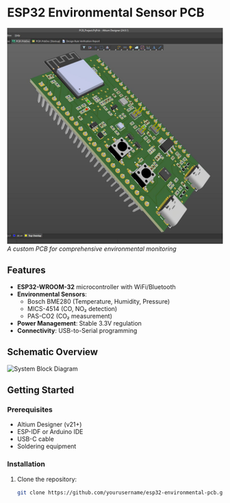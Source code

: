 # ESP32 Environmental Sensor PCB

![Project Banner](1742200638724.jpg)  
*A custom PCB for comprehensive environmental monitoring*

## Features

- **ESP32-WROOM-32** microcontroller with WiFi/Bluetooth
- **Environmental Sensors**:
  - Bosch BME280 (Temperature, Humidity, Pressure)
  - MICS-4514 (CO, NO₂ detection)
  - PAS-CO2 (CO₂ measurement)
- **Power Management**: Stable 3.3V regulation
- **Connectivity**: USB-to-Serial programming

## Schematic Overview

![System Block Diagram](assets/block_diagram.png)

## Getting Started

### Prerequisites

- Altium Designer (v21+)
- ESP-IDF or Arduino IDE
- USB-C cable
- Soldering equipment

### Installation

1. Clone the repository:
   ```bash
   git clone https://github.com/yourusername/esp32-environmental-pcb.git
